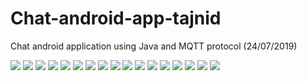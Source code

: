 # Chat-android-app-tajnid
 Chat android application using Java and MQTT protocol (24/07/2019)

![](screenshot/cha1.jpg)
![](screenshot/cha2.jpg)
![](screenshot/cha3.jpg)
![](screenshot/cha4.jpg)
![](screenshot/cha5.jpg)
![](screenshot/cha6.jpg)
![](screenshot/cha7.jpg)
![](screenshot/cha8.jpg)
![](screenshot/cha9.jpg)
![](screenshot/cha10.jpg)
![](screenshot/cha11.jpg)
![](screenshot/cha12.jpg)
![](screenshot/cha13.jpg)
![](screenshot/cha14.jpg)
![](screenshot/cha15.jpg)
![](screenshot/cha16.jpg)
![](screenshot/cha17.jpg)
